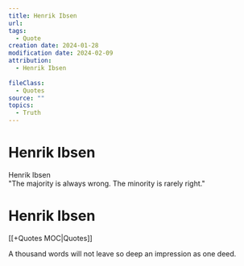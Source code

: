 ```yaml
---
title: Henrik Ibsen
url: 
tags:
  - Quote
creation date: 2024-01-28
modification date: 2024-02-09
attribution:
  - Henrik Ibsen
 
fileClass:
  - Quotes
source: ""
topics:
  - Truth
---
```


# Henrik Ibsen

Henrik Ibsen  
"The majority is always wrong. The minority is rarely right."

# Henrik Ibsen

[[+Quotes MOC|Quotes]]

A thousand words will not leave so deep an impression as one deed.
